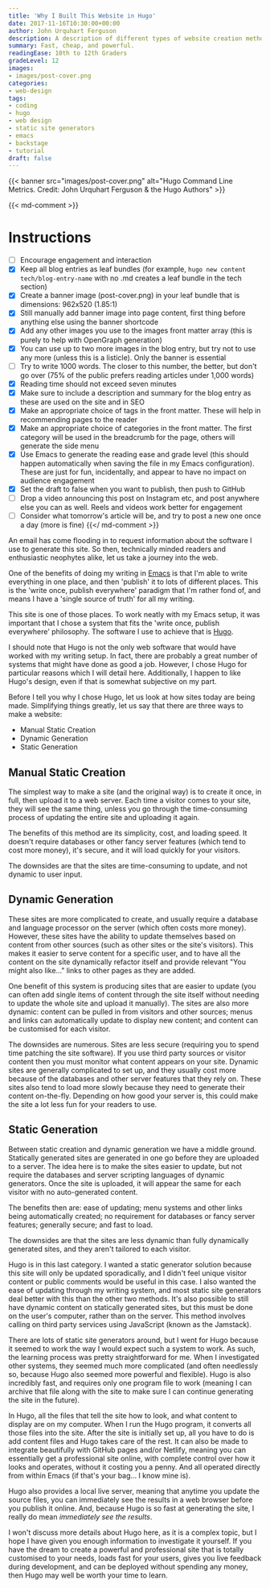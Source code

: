 ```yaml
---
title: 'Why I Built This Website in Hugo'
date: 2017-11-16T10:30:00+00:00
author: John Urquhart Ferguson
description: A description of different types of website creation methods, and why the author chose static site generators (and Hugo in particular) to create this site.
summary: Fast, cheap, and powerful.
readingEase: 10th to 12th Graders
gradeLevel: 12
images:
- images/post-cover.png
categories:
- web-design
tags:
- coding
- hugo
- web design
- static site generators
- emacs
- backstage
- tutorial
draft: false
---
```


{{< banner src="images/post-cover.png" alt="Hugo Command Line Metrics. Credit: John Urquhart Ferguson & the Hugo Authors" >}}

{{< md-comment >}}
# Instructions

- [ ] Encourage engagement and interaction
- [x] Keep all blog entries as leaf bundles (for example, `hugo new content tech/blog-entry-name` with no .md creates a leaf bundle in the tech section)
- [x] Create a banner image (post-cover.png) in your leaf bundle that is dimensions: 962x520 (1.85:1)
- [x] Still manually add banner image into page content, first thing before anything else using the banner shortcode
- [x] Add any other images you use to the images front matter array (this is purely to help with OpenGraph generation)
- [x] You can use up to two more images in the blog entry, but try not to use any more (unless this is a listicle). Only the banner is essential
- [ ] Try to write 1000 words. The closer to this number, the better, but don't go over (75% of the public prefers reading articles under 1,000 words)
- [x] Reading time should not exceed seven minutes
- [x] Make sure to include a description and summary for the blog entry as these are used on the site and in SEO
- [x] Make an appropriate choice of tags in the front matter. These will help in recommending pages to the reader
- [x] Make an appropriate choice of categories in the front matter. The first category will be used in the breadcrumb for the page, others will generate the side menu
- [x] Use Emacs to generate the reading ease and grade level (this should happen automatically when saving the file in my Emacs configuration). These are just for fun, incidentally, and appear to have no impact on audience engagement
- [x] Set the draft to false when you want to publish, then push to GitHub
- [ ] Drop a video announcing this post on Instagram etc, and post anywhere else you can as well. Reels and videos work better for engagement
- [ ] Consider what tomorrow's article will be, and try to post a new one once a day (more is fine)
{{</ md-comment >}}

An email has come flooding in to request information about the software I use to generate this site. So then, technically minded readers and enthusiastic neophytes alike, let us take a journey into the web.

One of the benefits of doing my writing in [Emacs](https://www.gnu.org/software/emacs/) is that I'm able to write everything in one place, and then 'publish' it to lots of different places. This is the 'write once, publish everywhere' paradigm that I'm rather fond of, and means I have a 'single source of truth' for all my writing.

This site is one of those places. To work neatly with my Emacs setup, it was important that I chose a system that fits the 'write once, publish everywhere' philosophy. The software I use to achieve that is [Hugo](http://gohugo.io/).

I should note that Hugo is not the only web software that would have worked with my writing setup. In fact, there are probably a great number of systems that might have done as good a job. However, I chose Hugo for particular reasons which I will detail here. Additionally, I happen to like Hugo's design, even if that is somewhat subjective on my part.

Before I tell you why I chose Hugo, let us look at how sites today are being made. Simplifying things greatly, let us say that there are three ways to make a website:

- Manual Static Creation
- Dynamic Generation
- Static Generation


## Manual Static Creation
The simplest way to make a site (and the original way) is to create it once, in full, then upload it to a web server. Each time a visitor comes to your site, they will see the same thing, unless you go through the time-consuming process of updating the entire site and uploading it again.

The benefits of this method are its simplicity, cost, and loading speed. It doesn't require databases or other fancy server features (which tend to cost more money), it's secure, and it will load quickly for your visitors.

The downsides are that the sites are time-consuming to update, and not dynamic to user input.


## Dynamic Generation
These sites are more complicated to create, and usually require a database and language processor on the server (which often costs more money). However, these sites have the ability to update themselves based on content from other sources (such as other sites or the site's visitors). This makes it easier to serve content for a specific user, and to have all the content on the site dynamically refactor itself and provide relevant "You might also like..." links to other pages as they are added.

One benefit of this system is producing sites that are easier to update (you can often add single items of content through the site itself without needing to update the whole site and upload it manually). The sites are also more dynamic: content can be pulled in from visitors and other sources; menus and links can automatically update to display new content; and content can be customised for each visitor.

The downsides are numerous. Sites are less secure (requiring you to spend time patching the site software). If you use third party sources or visitor content then you must monitor what content appears on your site. Dynamic sites are generally complicated to set up, and they usually cost more because of the databases and other server features that they rely on. These sites also tend to load more slowly because they need to generate their content on-the-fly. Depending on how good your server is, this could make the site a lot less fun for your readers to use.


## Static Generation
Between static creation and dynamic generation we have a middle ground. Statically generated sites are generated in one go before they are uploaded to a server. The idea here is to make the sites easier to update, but not require the databases and server scripting languages of dynamic generators. Once the site is uploaded, it will appear the same for each visitor with no auto-generated content.

The benefits then are: ease of updating; menu systems and other links being automatically created; no requirement for databases or fancy server features; generally secure; and fast to load.

The downsides are that the sites are less dynamic than fully dynamically generated sites, and they aren't tailored to each visitor.

Hugo is in this last category. I wanted a static generator solution because this site will only be updated sporadically, and I didn't feel unique visitor content or public comments would be useful in this case. I also wanted the ease of updating through my writing system, and most static site generators deal better with this than the other two methods. It's also possible to still have dynamic content on statically generated sites, but this must be done on the user's computer, rather than on the server. This method involves calling on third party services using JavaScript (known as the Jamstack).

There are lots of static site generators around, but I went for Hugo because it seemed to work the way I would expect such a system to work. As such, the learning process was pretty straightforward for me. When I investigated other systems, they seemed much more complicated (and often needlessly so, because Hugo also seemed more powerful and flexible). Hugo is also incredibly fast, and requires only one program file to work (meaning I can archive that file along with the site to make sure I can continue generating the site in the future).

In Hugo, all the files that tell the site how to look, and what content to display are on my computer. When I run the Hugo program, it converts all those files into the site. After the site is initially set up, all you have to do is add content files and Hugo takes care of the rest. It can also be made to integrate beautifully with GitHub pages and/or Netlify, meaning you can essentially get a professional site online, with complete control over how it looks and operates, without it costing you a penny. And all operated directly from within Emacs (if that's your bag... I know mine is).

Hugo also provides a local live server, meaning that anytime you update the source files, you can immediately see the results in a web browser before you publish it online. And, because Hugo is so fast at generating the site, I really do mean *immediately see the results*.

I won't discuss more details about Hugo here, as it is a complex topic, but I hope I have given you enough information to investigate it yourself. If you have the dream to create a powerful and professional site that is totally customised to your needs, loads fast for your users, gives you live feedback during development, and can be deployed without spending any money, then Hugo may well be worth your time to learn.
